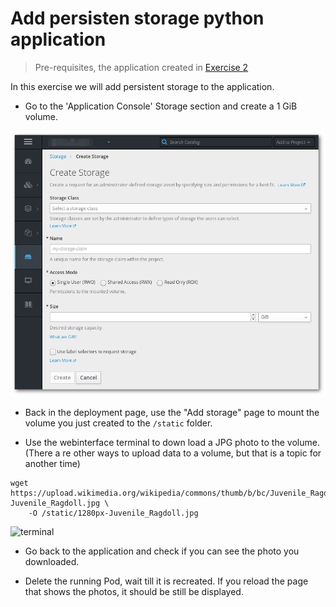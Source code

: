 # Add persisten storage python application

> Pre-requisites, the application created in [Exercise 2](/exercises/A02/index.html)

In this exercise we will add persistent storage to the application.

* Go to the 'Application Console' Storage section and create a 1 GiB volume.

![storage](img/storage.png)

* Back in the deployment page, use the "Add storage" page to mount the volume you just created to the `/static` folder.

* Use the webinterface terminal to down load a JPG photo to the volume. (There a
re other ways to upload data to a volume, but that is a topic for another time)

<pre><code>wget https://upload.wikimedia.org/wikipedia/commons/thumb/b/bc/Juvenile_Ragdoll.jpg/1280px-Juvenile_Ragdoll.jpg \
    -O /static/1280px-Juvenile_Ragdoll.jpg
</code></pre>

![terminal](/exercises/A03/img/terminal.png)

* Go back to the application and check if you can see the photo you downloaded.

* Delete the running Pod, wait till it is recreated. If you reload the page that shows the photos, it should be still be displayed.
